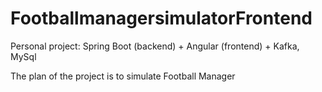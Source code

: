 # FootballmanagersimulatorFrontend
Personal project:
Spring Boot (backend) + Angular (frontend) + Kafka, MySql


The plan of the project is to simulate Football Manager
